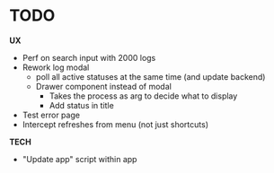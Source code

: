 # TODO

**UX**

- Perf on search input with 2000 logs
- Rework log modal
  - poll all active statuses at the same time (and update backend)
  - Drawer component instead of modal
    - Takes the process as arg to decide what to display
    - Add status in title
- Test error page
- Intercept refreshes from menu (not just shortcuts)

**TECH**

- "Update app" script within app
